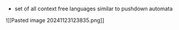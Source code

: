 - set of all context free languages similar to pushdown automata

![[Pasted image 20241123123835.png]]

